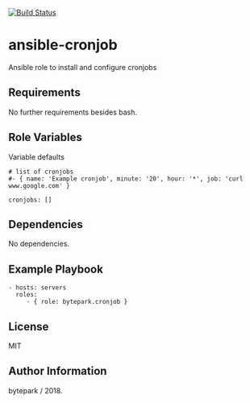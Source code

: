 [![Build Status](https://travis-ci.org/bytepark/ansible-cronjob.svg?branch=master)](https://travis-ci.org/bytepark/ansible-cronjob)

ansible-cronjob
=========

Ansible role to install and configure cronjobs

Requirements
------------

No further requirements besides bash.

Role Variables
--------------
Variable defaults

```
# list of cronjobs
#- { name: 'Example cronjob', minute: '20', hour: '*', job: 'curl www.google.com' }

cronjobs: []

```

Dependencies
------------

No dependencies.

Example Playbook
----------------

    - hosts: servers
      roles:
         - { role: bytepark.cronjob }

License
-------

MIT

Author Information
------------------

bytepark / 2018.
